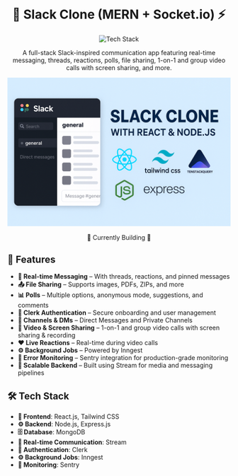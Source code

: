 <h1 align="center">
  <br>
  💬 Slack Clone (MERN + Socket.io) ⚡
  <br>
</h1>

<div align="center">
  <img src="https://skillicons.dev/icons?i=react,nodejs,express,mongodb,tailwind,github" alt="Tech Stack" width="270">
</div>

<p align="center">
  A full-stack Slack-inspired communication app featuring real-time messaging, threads, reactions, polls, file sharing, 1-on-1 and group video calls with screen sharing, and more.
</p>

<div align="center">
  <img src="./client/public/SS_for _README.png" alt="Slackify screenshot" width="900">
</div>

<p align="center">🚧 Currently Building 🚧</p>

## 🌟 Features

- **💬 Real-time Messaging** – With threads, reactions, and pinned messages
- **📤 File Sharing** – Supports images, PDFs, ZIPs, and more
- **📊 Polls** – Multiple options, anonymous mode, suggestions, and comments
- **🔐 Clerk Authentication** – Secure onboarding and user management
- **👥 Channels & DMs** – Direct Messages and Private Channels
- **🎥 Video & Screen Sharing** – 1-on-1 and group video calls with screen sharing & recording
- **❤️ Live Reactions** – Real-time during video calls
- **⚙ Background Jobs** – Powered by Inngest
- **🐞 Error Monitoring** – Sentry integration for production-grade monitoring
- **🚀 Scalable Backend** – Built using Stream for media and messaging pipelines

## 🛠 Tech Stack

- **🎨 Frontend**: React.js, Tailwind CSS
- **⚙️ Backend**: Node.js, Express.js
- **🗄 Database**: MongoDB
- **📡 Real-time Communication**: Stream
- **🔐 Authentication**: Clerk
- **⚙ Background Jobs**: Inngest
- **🐞 Monitoring**: Sentry
